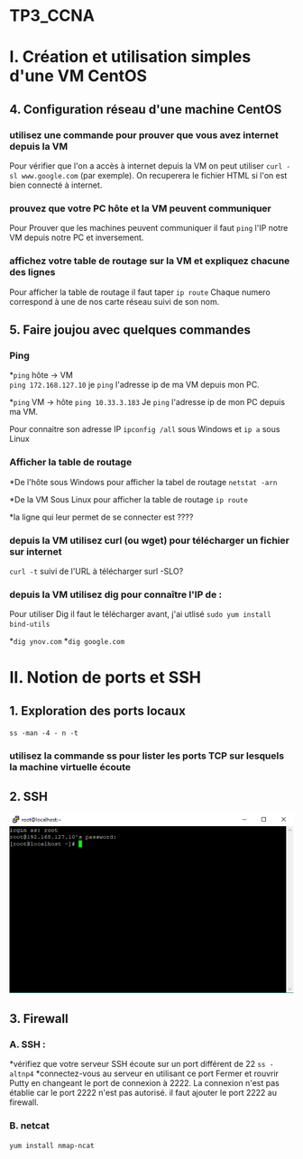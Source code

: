 # TP3_CCNA

# I. Création et utilisation simples d'une VM CentOS

## 4. Configuration réseau d'une machine CentOS

### utilisez une commande pour prouver que vous avez internet depuis la VM

Pour vérifier que l'on a accès à internet depuis la VM on peut utiliser `curl -sl www.google.com` (par exemple). On recuperera le fichier HTML si l'on est bien connecté à internet.

### prouvez que votre PC hôte et la VM peuvent communiquer

Pour Prouver que les machines peuvent communiquer il faut `ping` l'IP notre VM depuis notre PC et inversement. 

### affichez votre table de routage sur la VM et expliquez chacune des lignes

Pour afficher la table de routage il faut taper `ip route` 
Chaque numero correspond à une de nos carte réseau suivi de son nom.

## 5. Faire joujou avec quelques commandes

### Ping 

*`ping` hôte -> VM  
  `ping 172.168.127.10` je `ping` l'adresse ip de ma VM depuis mon PC.
  
*`ping` VM -> hôte
  `ping 10.33.3.183` Je `ping` l'adresse ip de mon PC depuis ma VM.
  
Pour connaitre son adresse IP `ipconfig /all` sous Windows et `ip a` sous Linux

### Afficher la table de routage

*De l'hôte
sous Windows pour afficher la tabel de routage `netstat -arn`

*De la VM
Sous Linux pour afficher la table de routage `ip route`

*la ligne qui leur permet de se connecter est  ????

### depuis la VM utilisez curl (ou wget) pour télécharger un fichier sur internet

`curl -t` suivi de l'URL à télécharger 
surl -SLO?

### depuis la VM utilisez dig pour connaître l'IP de :

Pour utiliser Dig il faut le télécharger avant, j'ai utlisé `sudo yum install bind-utils`

*`dig ynov.com`
*`dig google.com`

# II. Notion de ports et SSH

## 1. Exploration des ports locaux

`ss -man -4 - n -t`

### utilisez la commande ss pour lister les ports TCP sur lesquels la machine virtuelle écoute

## 2. SSH 

![screen_putty](putty.PNG)

## 3. Firewall

### A. SSH :

*vérifiez que votre serveur SSH écoute sur un port différent de 22
`ss -altnp4` 
*connectez-vous au serveur en utilisant ce port
Fermer et rouvrir Putty en changeant le port de connexion à 2222.
La connexion n'est pas établie car le port 2222 n'est pas autorisé. il faut ajouter le port 2222 au firewall.
 
### B. netcat

`yum install nmap-ncat`
 
